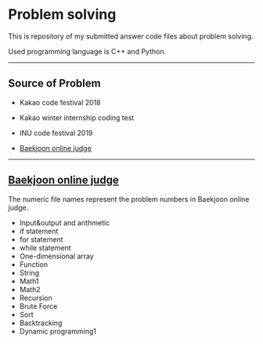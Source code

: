 Problem solving
===============

This is repository of my submitted answer code files about problem solving.

Used programming language is C++ and Python.

***

Source of Problem
------------------

- Kakao code festival 2018
  
- Kakao winter internship coding test
  
- INU code festival 2019
  
- [Baekjoon online judge](https://www.acmicpc.net, "Baekjoon online judge link")

***

[Baekjoon online judge](https://www.acmicpc.net, "Baekjoon online judge link")
  -------------------------------------------------

  The numeric file names represent the problem numbers in Baekjoon online judge.

- Input&output and arithmetic
- if statement
- for statement
- while statement
- One-dimensional array
- Function
- String
- Math1
- Math2
- Recursion
- Brute Force
- Sort
- Backtracking
- Dynamic programming1
  